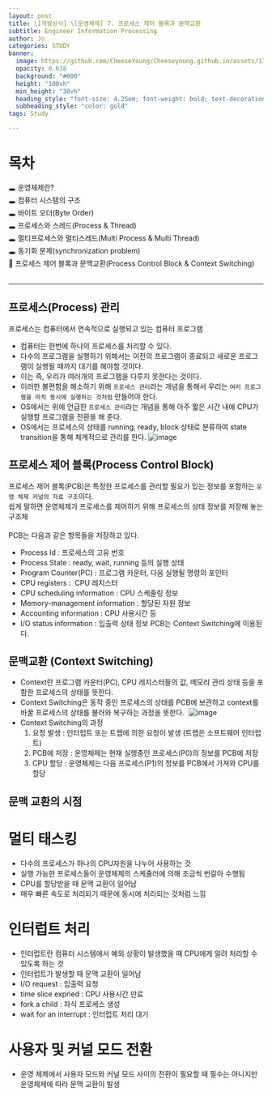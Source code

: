 ```yaml
---
layout: post
title: \[개발상식] \[운영체제] 7. 프로세스 제어 블록과 문맥교환
subtitle: Engineer Information Processing
author: Jo
categories: STUDY
banner:
  image: https://github.com/CheeseYoung/Cheeseyoung.github.io/assets/132384527/954aa2c4-35a1-48dd-a4b8-1c6da426465c
  opacity: 0.618
  background: "#000"
  height: "100vh"
  min_height: "38vh"
  heading_style: "font-size: 4.25em; font-weight: bold; text-decoration: underline"
  subheading_style: "color: gold"
tags: Study

---
```


# 목차
🕳 운영체제란? <br>
🕳 컴퓨터 시스템의 구조 <br>
🕳 바이트 오더(Byte Order) <br>
🕳 프로세스와 스레드(Process & Thread) <br>
🕳 멀티프로세스와 멀티스레드(Multi Process & Multi Thread) <br>
🕳 동기화 문제(synchronization problem) <br>
📌 프로세스 제어 블록과 문맥교환(Process Control Block & Context Switching) <br>
<br>
<hr>


## 프로세스(Process) 관리
프로세스는 컴퓨터에서 연속적으로 실행되고 있는 컴퓨터 프로그램
- 컴퓨터는 한번에 하나의 프로세스를 처리할 수 있다.
- 다수의 프로그램을 실행하기 위해서는 이전의 프로그램이 종료되고 새로운 프로그램이 실행될 때까지 대기를 해야할 것이다.
- 이는 즉, 우리가 여러개의 프로그램을 다루지 못한다는 것이다.
- 이러한 불편함을 해소하기 위해 ``프로세스 관리``라는 개념을 통해서 우리는 ``여러 프로그램을 마치 동시에 실행하는 것처럼`` 만들어야 한다.
- OS에서는 위에 언급한 ``프로세스 관리``라는 개념을 통해 아주 짧은 시간 내에 CPU가 실행할 프로그램을 전환을 해 준다.
- OS에서는 프로세스의 상태를 running, ready, block 상태로 분류하여 state transition을 통해 체계적으로 관리를 한다.
![image](https://github.com/CheeseYoung/Cheeseyoung.github.io/assets/132384527/954aa2c4-35a1-48dd-a4b8-1c6da426465c)

## 프로세스 제어 블록(Process Control Block)
프로세스 제어 블록(PCB)은 특정한 프로세스를 관리할 필요가 있는 정보를 포함하는 ``운영 체제 커널의 자료 구조``이다.<br>
쉽게 말하면 운영체제가 프로세스를 제어하기 위해 프로세스의 상태 정보를 저장해 놓는 구조체<br>
<br>
PCB는 다음과 같은 항목들을 저장하고 있다.
- Process Id : 프로세스의 고유 번호
- Process State : ready, wait, running 등의 실행 상태
- Program Counter(PC) : 프로그램 카운터, 다음 실행될 명령의 포인터
- CPU registers :  CPU 레지스터
- CPU scheduling information : CPU 스케줄링 정보 
- Memory-management information : 할당된 자원 정보
- Accounting information : CPU 사용시간 등 
- I/O status information : 입출력 상태 정보
PCB는 Context Switching에 이용된다.

## 문맥교환 (Context Switching)
- Context란 프로그램 카운터(PC), CPU 레지스터들의 값, 메모리 관리 상태 등을 포함한 프로세스의 상태를 뜻한다.
- Context Switching은 동작 중인 프로세스의 상태를 PCB에 보관하고 context를 바꿀 프로세스의 상태를 불러와 복구하는 과정을 뜻한다. 
![image](https://github.com/CheeseYoung/Cheeseyoung.github.io/assets/132384527/42b7158f-ad33-42e7-8420-117863ff112f)
- Context Switching의 과정
  1. 요청 발생 : 인터럽트 또는 트랩에 의한 요청이 발생 (트랩은 소프트웨어 인터럽트)
  2. PCB에 저장 : 운영체제는 현재 실행중인 프로세스(P0)의 정보를 PCB에 저장
  3. CPU 할당 :  운영체제는 다음 프로세스(P1)의 정보를 PCB에서 가져와 CPU를 할당

## 문맥 교환의 시점
# 멀티 태스킹  
- 다수의 프로세스가 하나의 CPU자원을 나누어 사용하는 것
- 실행 가능한 프로세스들이 운영체제의 스케줄러에 의해 조금씩 번갈아 수행됨
- CPU를 할당받을 때 문맥 교환이 일어남
- 매우 빠른 속도로 처리되기 때문에 동시에 처리되는 것처럼 느낌

# 인터럽트 처리
- 인터럽트란 컴퓨터 시스템에서 예외 상황이 발생했을 때 CPU에게 알려 처리할 수 있도록 하는 것
- 인터럽트가 발생할 때 문맥 교환이 일어남
- I/O request : 입출력 요청
- time slice expried : CPU 사용시간 만료
- fork a child : 자식 프로세스 생성
- wait for an interrupt : 인터럽트 처리 대기

# 사용자 및 커널 모드 전환
- 운영 체제에서 사용자 모드와 커널 모드 사이의 전환이 필요할 때 필수는 아니지만 운영체제에 따라 문맥 교환이 발생
 
















